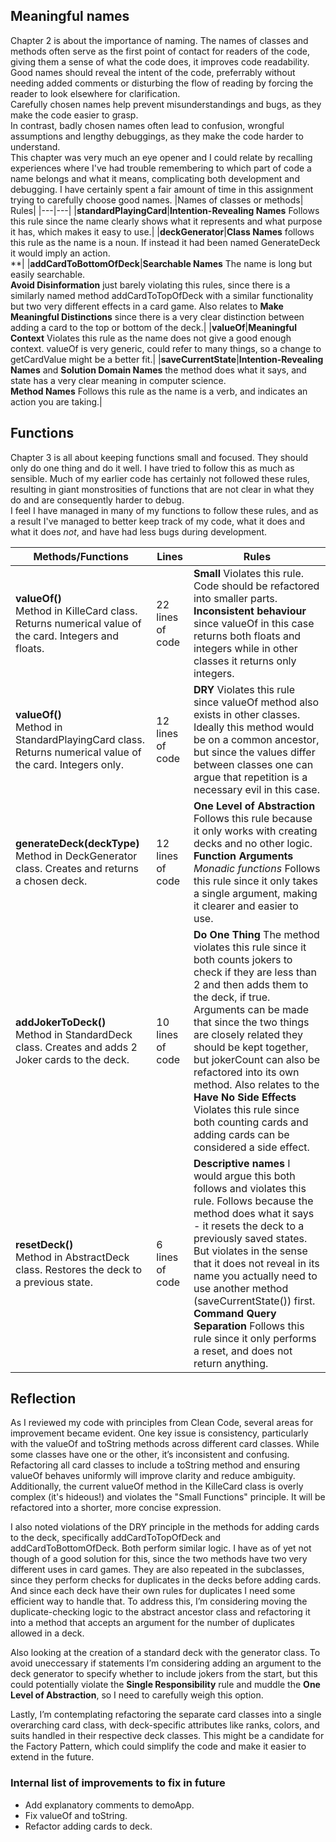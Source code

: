 ## Meaningful names
Chapter 2 is about the importance of naming. The names of classes and methods often serve as the first point of contact for readers of the code, giving them a sense of what the code does, it improves code readability.<br>Good names should reveal the intent of the code, preferrably without needing added comments or disturbing the flow of reading by forcing the reader to look elsewhere for clarification.<br>Carefully chosen names help prevent misunderstandings and bugs, as they make the code easier to grasp.<br>In contrast, badly chosen names often lead to confusion, wrongful assumptions and lengthy debuggings, as they make the code harder to understand.<br>This chapter was very much an eye opener and I could relate by recalling experiences where I've had trouble remembering to which part of code a name belongs and what it means, complicating both development and debugging. I have certainly spent a fair amount of time in this assignment trying to carefully choose good names. 
|Names of classes or methods| Rules|
|---|---|
|**standardPlayingCard**|**Intention-Revealing Names** Follows this rule since the name clearly shows what it represents and what purpose it has, which makes it easy to use.|
|**deckGenerator**|**Class Names** follows this rule as the name is a noun. If instead it had been named GenerateDeck it would imply an action.<br>**|
|**addCardToBottomOfDeck**|**Searchable Names** The name is long but easily searchable.<br>**Avoid Disinformation** just barely violating this rules, since there is a similarly named method addCardToTopOfDeck with a similar functionality but two very different effects in a card game. Also relates to **Make Meaningful Distinctions** since there is a very clear distinction between adding a card to the top or bottom of the deck.|
|**valueOf**|**Meaningful Context** Violates this rule as the name does not give a good enough context. valueOf is very generic, could refer to many things, so a change to getCardValue might be a better fit.|
|**saveCurrentState**|**Intention-Revealing Names** and **Solution Domain Names** the method does what it says, and state has a very clear meaning in computer science.<br>**Method Names** Follows this rule as the name is a verb, and indicates an action you are taking.|


## Functions
Chapter 3 is all about keeping functions small and focused. They should only do one thing and do it well. I have tried to follow this as much as sensible. Much of my earlier code has certainly not followed these rules, resulting in giant monstrosities of functions that are not clear in what they do and are consequently harder to debug.    
I feel I have managed in many of my functions to follow these rules, and as a result I've managed to better keep track of my code, what it does and what it does _not_, and have had less bugs during development.

|Methods/Functions|Lines| Rules|
|---|---|---|
|**valueOf()** <br>Method in KilleCard class. Returns numerical value of the card. Integers and floats.|22 lines of code|**Small** Violates this rule. Code should be refactored into smaller parts.<br>**Inconsistent behaviour** since valueOf in this case returns both floats and integers while in other classes it returns only integers. |
|**valueOf()** <br>Method in StandardPlayingCard class. Returns numerical value of the card. Integers only.|12 lines of code|**DRY** Violates this rule since valueOf method also exists in other classes. Ideally this method would be on a common ancestor, but since the values differ between classes one can argue that repetition is a necessary evil in this case.|
|**generateDeck(deckType)** <br>Method in DeckGenerator class. Creates and returns a chosen deck.|12 lines of code|**One Level of Abstraction** Follows this rule because it only works with creating decks and no other logic.<br>**Function Arguments** *Monadic functions* Follows this rule since it only takes a single argument, making it clearer and easier to use.|
|**addJokerToDeck()**<br>Method in StandardDeck class. Creates and adds 2 Joker cards to the deck. |10 lines of code|**Do One Thing** The method violates this rule since it both counts jokers to check if they are less than 2 and then adds them to the deck, if true.<br> Arguments can be made that since the two things are closely related they should be kept together, but jokerCount can also be refactored into its own method. Also relates to the **Have No Side Effects** Violates this rule since both counting cards and adding cards can be considered a side effect.|
|**resetDeck()**<br>Method in AbstractDeck class. Restores the deck to a previous state.|6 lines of code|**Descriptive names** I would argue this both follows and violates this rule. Follows because the method does what it says - it resets the deck to a previously saved states. But violates in the sense that it does not reveal in its name you actually need to use another method (saveCurrentState()) first.<br>**Command Query Separation** Follows this rule since it only performs a reset, and does not return anything.|

## Reflection

As I reviewed my code with principles from Clean Code, several areas for improvement became evident. One key issue is consistency, particularly with the valueOf and toString methods across different card classes. While some classes have one or the other, it’s inconsistent and confusing. Refactoring all card classes to include a toString method and ensuring valueOf behaves uniformly will improve clarity and reduce ambiguity. Additionally, the current valueOf method in the KilleCard class is overly complex (it's hideous!) and violates the "Small Functions" principle. It will be refactored into a shorter, more concise expression.

I also noted violations of the DRY principle in the methods for adding cards to the deck, specifically addCardToTopOfDeck and addCardToBottomOfDeck. Both perform similar logic. I have as of yet not though of a good solution for this, since the two methods have two very different uses in card games. They are also repeated in the subclasses, since they perform checks for duplicates in the decks before adding cards. And since each deck have their own rules for duplicates I need some efficient way to handle that. To address this, I’m considering moving the duplicate-checking logic to the abstract ancestor class and refactoring it into a method that accepts an argument for the number of duplicates allowed in a deck.

Also looking at the creation of a standard deck with the generator class. To avoid uneccessary if statements I’m considering adding an argument to the deck generator to specify whether to include jokers from the start, but this could potentially violate the **Single Responsibility** rule and muddle the **One Level of Abstraction**, so I need to carefully weigh this option.

Lastly, I’m contemplating refactoring the separate card classes into a single overarching card class, with deck-specific attributes like ranks, colors, and suits handled in their respective deck classes. This might be a candidate for the Factory Pattern, which could simplify the code and make it easier to extend in the future.


### Internal list of improvements to fix in future
* Add explanatory comments to demoApp.
* Fix valueOf and toString.
* Refactor adding cards to deck.